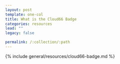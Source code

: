 ```yaml
---
layout: post
template: one-col
title: What is the Cloud66 Badge
categories: resources
lead: ""
legacy: false

permalink: /:collection/:path
---
```



{% include general/resources/cloud66-badge.md %}